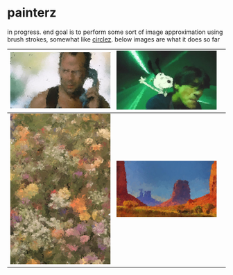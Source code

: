 # painterz

in progress. end goal is to perform some sort of image approximation using brush strokes, somewhat like [circlez](https://github.com/anarchisthoneybun/circlez). below images are what it does so far

| ![](_readme_imgs/die_brushez.jpg) | ![](_readme_imgs/image_brushez.jpg) | |
|----------------------------|----------------------------|----------------------------|
| ![](_readme_imgs/flow_hierarchical.jpg) | ![](_readme_imgs/rock_hierarchical.jpg) | |